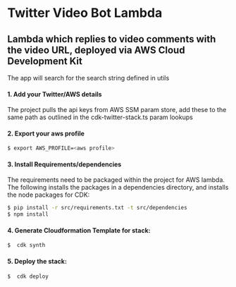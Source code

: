 # Twitter Video Bot Lambda
## Lambda which replies to video comments with the video URL, deployed via AWS Cloud Development Kit

The app will search for the search string defined in utils

#### 1. Add your Twitter/AWS details
The project pulls the api keys from AWS SSM param store, add these to the same path as outlined in the
cdk-twitter-stack.ts param lookups

#### 2. Export your aws profile

```sh
$ export AWS_PROFILE=<aws profile>
```

#### 3. Install Requirements/dependencies
The requirements need to be packaged within the project for AWS lambda. The following installs the packages in a 
dependencies directory, and installs the node packages for CDK:
```sh
$ pip install -r src/requirements.txt -t src/dependencies
$ npm install
```

#### 4. Generate Cloudformation Template for stack:

```sh
$  cdk synth
```
#### 5. Deploy the stack:

```sh
$  cdk deploy
```